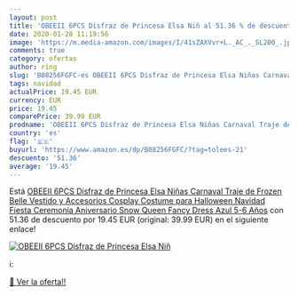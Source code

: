 ```yaml
---
layout: post
title: 'OBEEII 6PCS Disfraz de Princesa Elsa Niñ al 51.36 % de descuento'
date: 2020-01-28 11:19:56
image: 'https://m.media-amazon.com/images/I/41sZAXVvr+L._AC_._SL200_.jpg'
comments: true
category: ofertas
author: ring
slug: 'B08256FGFC-es OBEEII 6PCS Disfraz de Princesa Elsa Niñas Carnaval Traje...'
tags: navidad
actualPrice: 19.45 EUR
currency: EUR
price: 19.45
comparePrice: 39.99 EUR
prodname: 'OBEEII 6PCS Disfraz de Princesa Elsa Niñas Carnaval Traje de Frozen Belle Vestido y Accesorios Cosplay Costume para Halloween Navidad Fiesta Ceremonia Aniversario Snow Queen Fancy Dress Azul 5-6 Años'
country: 'es'
flag: '🇪🇸'
buyurl: 'https://www.amazon.es/dp/B08256FGFC/?tag=tolees-21'
descuento: '51.36'
average: '19.45'
---
```


Está [OBEEII 6PCS Disfraz de Princesa Elsa Niñas Carnaval Traje de Frozen Belle Vestido y Accesorios Cosplay Costume para Halloween Navidad Fiesta Ceremonia Aniversario Snow Queen Fancy Dress Azul 5-6 Años](https://www.amazon.es/dp/B08256FGFC/?tag=tolees-21) con 51.36 de descuento por 19.45 EUR (original: 39.99 EUR) en el siguiente enlace!

[![OBEEII 6PCS Disfraz de Princesa Elsa Niñ](https://m.media-amazon.com/images/I/41sZAXVvr+L._AC_._SL200_.jpg)](https://www.amazon.es/dp/B08256FGFC/?tag=tolees-21)

ℹ️:


[🛒 Ver la oferta!!](https://www.amazon.es/dp/B08256FGFC/?tag=tolees-21)
